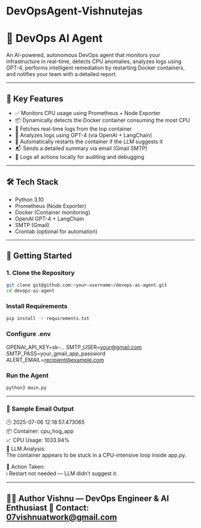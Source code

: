 # DevOpsAgent-Vishnutejas
# 🤖 DevOps AI Agent

An AI-powered, autonomous DevOps agent that monitors your infrastructure in real-time, detects CPU anomalies, analyzes logs using GPT-4, performs intelligent remediation by restarting Docker containers, and notifies your team with a detailed report.

---

## 🧠 Key Features

- ✅ Monitors CPU usage using Prometheus + Node Exporter  
- 📦 Dynamically detects the Docker container consuming the most CPU  
- 📜 Fetches real-time logs from the top container  
- 🧠 Analyzes logs using GPT-4 (via OpenAI + LangChain)  
- 🔁 Automatically restarts the container if the LLM suggests it  
- 📬 Sends a detailed summary via email (Gmail SMTP)  
- 📝 Logs all actions locally for auditing and debugging  

---

## 🛠 Tech Stack

- Python 3.10
- Prometheus (Node Exporter)
- Docker (Container monitoring)
- OpenAI GPT-4 + LangChain
- SMTP (Gmail)
- Crontab (optional for automation)

---

## 🚀 Getting Started

### 1. Clone the Repository

```bash
git clone git@github.com:<your-username>/devops-ai-agent.git
cd devops-ai-agent
```
### Install Requirements
```bash
pip install -r requirements.txt
```

### Configure .env
OPENAI_API_KEY=sk-...
SMTP_USER=your@gmail.com
SMTP_PASS=your_gmail_app_password
ALERT_EMAIL=recipient@example.com

### Run the Agent
```bash
python3 main.py
```
--- 

### 📧 Sample Email Output
🕒 2025-07-06 12:18:57.473065  
📦 Container: cpu_hog_app  
📈 CPU Usage: 1033.94%  
🧠 LLM Analysis:  
The container appears to be stuck in a CPU-intensive loop inside app.py.  

🔁 Action Taken:  
ℹ️ Restart not needed — LLM didn’t suggest it.


---
👨‍💻 Author
Vishnu — DevOps Engineer & AI Enthusiast
📧 Contact: 07vishnuatwork@gmail.com
---
